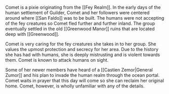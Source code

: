 Comet is a pixie originating from the [[Fey Realm]]. In the early days of the human settlement of Guilder, Comet and her followers were centered around where [[San Faldo]] was to be built. The humans were not accepting of the fey creatures so Comet fled further and further inland. The group eventually settled in the old [[Greenwood Manor]] ruins that are located deep with [[Greenwood]].

Comet is very caring for the fey creatures she takes in to her group. She values the upmost protection and secrecy for her area. Due to the history she has had with humans, she is deeply mistrusting and is violent towards them. Comet is known to attack humans on sight.

Some of her newer members have heard of a [[Castien Zemor|General Zumor]] and his plan to invade the human realm through the ocean portal. Comet waits in prayer that this day will come so she can reclaim her original home. Comet, however, is wholly unfamiliar with any of the details. 